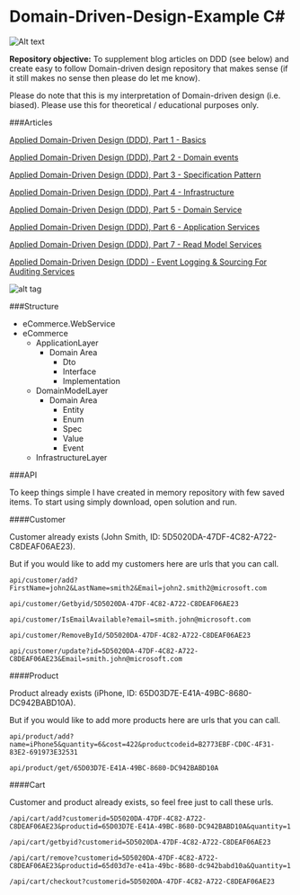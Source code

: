 Domain-Driven-Design-Example C#
============================

![Alt text](https://leanworkspace.visualstudio.com/_apis/public/build/definitions/3c44af5e-2843-4cf8-8e4f-b13743536cc3/3/badge)

**Repository objective:** To supplement blog articles on DDD (see below) and create easy to follow Domain-driven design repository that makes sense (if it still makes no sense then please do let me know). 

Please do note that this is my interpretation of Domain-driven design (i.e. biased). Please use this for theoretical / educational purposes only. 

###Articles

[Applied Domain-Driven Design (DDD), Part 1 - Basics](http://www.zankavtaskin.com/2013/09/applied-domain-driven-design-ddd-part-1.html)

[Applied Domain-Driven Design (DDD), Part 2 - Domain events](http://www.zankavtaskin.com/2013/09/applied-domain-driven-design-ddd-part-2.html)

[Applied Domain-Driven Design (DDD), Part 3 - Specification Pattern](http://www.zankavtaskin.com/2013/10/applied-domain-driven-design-ddd-part-3.html)

[Applied Domain-Driven Design (DDD), Part 4 - Infrastructure](http://www.zankavtaskin.com/2013/11/applied-domain-driven-design-ddd-part-4_16.html)

[Applied Domain-Driven Design (DDD), Part 5 - Domain Service](http://www.zankavtaskin.com/2013/11/applied-domain-driven-design-ddd-part-4.html)

[Applied Domain-Driven Design (DDD), Part 6 - Application Services](http://www.zankavtaskin.com/2013/11/applied-domain-driven-design-ddd-part-6.html)

[Applied Domain-Driven Design (DDD), Part 7 - Read Model Services](http://www.zankavtaskin.com/2016/06/applied-domain-driven-design-ddd-part-7.html)

[Applied Domain-Driven Design (DDD) - Event Logging & Sourcing For Auditing  Services](http://www.zankavtaskin.com/2016/08/applied-domain-driven-design-ddd-event.html)

![alt tag](http://1.bp.blogspot.com/-f9QYYWLc1Uk/UoKzpDHYkkI/AAAAAAAACA4/OD1bq9MLYFY/s1600/DDD_png_pure.png)

###Structure

* eCommerce.WebService
* eCommerce
     * ApplicationLayer
          * Domain Area
               * Dto
               * Interface
               * Implementation 
     * DomainModelLayer
          * Domain Area
               * Entity
               * Enum
               * Spec
               * Value
               * Event
     * InfrastructureLayer

###API

To keep things simple I have created in memory repository with few saved items. To start using simply download, open solution and run. 



####Customer

Customer already exists (John Smith, ID: 5D5020DA-47DF-4C82-A722-C8DEAF06AE23).

But if you would like to add my customers here are urls that you can call.

```
api/customer/add?FirstName=john2&LastName=smith2&Email=john2.smith2@microsoft.com

api/customer/Getbyid/5D5020DA-47DF-4C82-A722-C8DEAF06AE23

api/customer/IsEmailAvailable?email=smith.john@microsoft.com

api/customer/RemoveById/5D5020DA-47DF-4C82-A722-C8DEAF06AE23

api/customer/update?id=5D5020DA-47DF-4C82-A722-C8DEAF06AE23&Email=smith.john@microsoft.com
```

####Product

Product already exists (iPhone,  ID: 65D03D7E-E41A-49BC-8680-DC942BABD10A).

But if you would like to add more products here are urls that you can call.

```
api/product/add?name=iPhone5&quantity=6&cost=422&productcodeid=B2773EBF-CD0C-4F31-83E2-691973E32531

api/product/get/65D03D7E-E41A-49BC-8680-DC942BABD10A
 ```    
 
####Cart

Customer and product already exists, so feel free just to call these urls.
```
/api/cart/add?customerid=5D5020DA-47DF-4C82-A722-C8DEAF06AE23&productid=65D03D7E-E41A-49BC-8680-DC942BABD10A&quantity=1

/api/cart/getbyid?customerid=5D5020DA-47DF-4C82-A722-C8DEAF06AE23

/api/cart/remove?customerid=5D5020DA-47DF-4C82-A722-C8DEAF06AE23&productid=65d03d7e-e41a-49bc-8680-dc942babd10a&Quantity=1

/api/cart/checkout?customerid=5D5020DA-47DF-4C82-A722-C8DEAF06AE23
```

